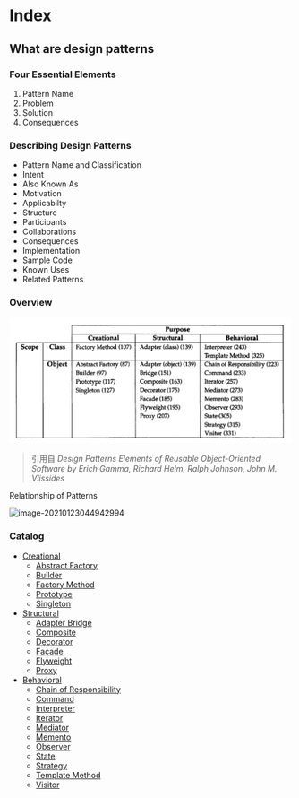 <!--
 * @Author: Jecosine
 * @Date: 2021-01-22 06:39:48
 * @LastEditTime: 2021-01-22 12:05:10
 * @LastEditors: Jecosine
 * @Description: index
-->

# Index

## What are design patterns

### Four Essential Elements

1. Pattern Name
2. Problem
3. Solution
4. Consequences

### Describing Design Patterns

- Pattern Name and Classification
- Intent
- Also Known As
- Motivation
- Applicabilty
- Structure
- Participants
- Collaborations
- Consequences
- Implementation
- Sample Code
- Known Uses
- Related Patterns

###  Overview

![image-20210122113106934](img\image-20210122113106934.png)

> 引用自 *Design Patterns Elements of Reusable Object-Oriented Software by Erich Gamma, Richard Helm, Ralph Johnson, John M. Vlissides*

Relationship of Patterns

![image-20210123044942994](E:\Programs\design-patterns-learning\docs\img\image-20210123044942994.png)

### Catalog

- [Creational](./Creational.md)
  - [Abstract Factory](./AbstractFactory.md)  
  - [Builder](./Builder.md)
  - [Factory Method](./FactoryMethod.md)  
  - [Prototype](./Prototype.md)
  - [Singleton](./Singleton.md)
- [Structural](./Structural.md)
  - [Adapter Bridge](./AdapterBridge.md)
  - [Composite](./Composite.md)
  - [Decorator](./Decorator.md)
  - [Facade](./Facade.md)
  - [Flyweight](./Flyweight.md)
  - [Proxy](./Proxy.md)
- [Behavioral](./Behavioral.md)
  - [Chain of Responsibility](./ResponsibilityChain.md)
  - [Command](./Command.md)
  - [Interpreter](./Interpreter.md)
  - [Iterator](./Iterator.md)
  - [Mediator](./Mediator.md)
  - [Memento](./Memento.md)
  - [Observer](./Observer.md)
  - [State](./State.md)
  - [Strategy](./Strategy.md)
  - [Template Method](./TemplateMethod.md)
  - [Visitor](./Visitor.md)
